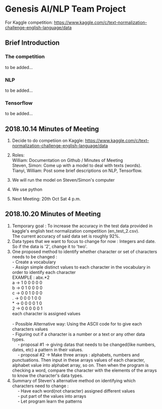 # Genesis AI/NLP Team Project
For Kaggle competition: https://www.kaggle.com/c/text-normalization-challenge-english-language/data

## Brief Introduction
### The competition
to be added...
### NLP
to be added...
### Tensorflow
to be added...



## 2018.10.14 Minutes of Meeting
1. Decide to do competiion on Kaggle: https://www.kaggle.com/c/text-normalization-challenge-english-language/data
2. Roles: </br>
  William: Documentation on Github / Minutes of Meeting </br>
  Steven, Simon: Come up with a model to deal with texts (words). </br>
  Tianyi, William: Post some brief descriptions on NLP, Tensorflow. </br>
  
3. We will run the model on Steven/Simon's computer
4. We use python
5. Next Meeting: 20th Oct Sat 4 p.m. 



## 2018.10.20 Minutes of Meeting
1. Temporary goal : To increase the accuracy in the test data provided in kaggle's english text normalization competition                                   (en_test_2.csv).</br> 
                    The current accuracy of said data set is roughly 92%.</br> 
2. Data types that we want to focus to change for now : Integers and date. So if the data is '2', change it to 'two'.</br> 
3. One proposed method to identify whether character or set of characters needs to be changed : </br> 
                                - Create a vocabulary</br> 
                                - Assign simple distinct values to each character in the vocabulary in order to identify each character</br> 
                                        EXAMPLE : abx.*2</br> 
                                        a -> 1 0 0 0 0 0</br> 
                                        b -> 0 1 0 0 0 0</br> 
                                        c -> 0 0 1 0 0 0</br> 
                                        . -> 0 0 0 1 0 0</br> 
                                        * -> 0 0 0 0 1 0</br> 
                                        2 -> 0 0 0 0 0 1</br> 
                                        each character is assigned values</br> </br> 
                                 - Possible Alternative way: Using the ASCII code for to give each characters values</br> 
                                 - Figuring out if a character is a number or a text or any other data types.</br> 
                                         &emsp;  - proposal #1 -> giving datas that needs to be changed(like numbers, dates, etc)
                                                           a pattern in their values.</br> 
                                         &emsp;  - proposal #2 -> Make three arrays : alphabets, numbers and punctuations. Then input in these
                                                           arrays values of each character, alphabet value into alphabet array, so on.
                                                           Then when the program is checking a word, compare the character with the
                                                           elements of the arrays to know the character's data types. </br> 
4. Summary of Steven's alternative method on identifying which characters need to change :</br> 
                               &emsp;   - Have each word(not character) assigned different values</br> 
                               &emsp;   - put part of the values into arrays</br> 
                               &emsp;   - Let program learn the patterns</br> 
                                 

